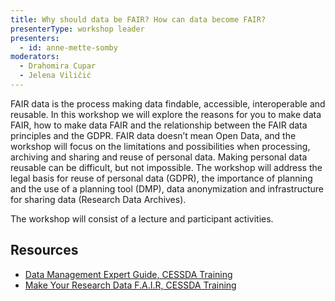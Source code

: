 ```yaml
---
title: Why should data be FAIR? How can data become FAIR?
presenterType: workshop leader
presenters:
  - id: anne-mette-somby
moderators:
  - Drahomira Cupar
  - Jelena Viličić
---
```


FAIR data is the process making data findable, accessible, interoperable and reusable.
In this workshop we will explore the reasons for you to make data FAIR, how to make data FAIR and the relationship between the FAIR data principles and the GDPR. FAIR data doesn’t mean Open Data, and the workshop will focus on the limitations and possibilities when processing, archiving and sharing and reuse of personal data.
Making personal data reusable can be difficult, but not impossible. The workshop will address the legal basis for reuse of personal data (GDPR), the importance of planning and the use of a planning tool (DMP), data anonymization and infrastructure for sharing data (Research Data Archives).

The workshop will consist of a lecture and participant activities.

## Resources

- [Data Management Expert Guide, CESSDA Training](https://www.cessda.eu/Training/Training-Resources/Library/Data-Management-Expert-Guide)
- [Make Your Research Data F.A.I.R, CESSDA Training](https://www.youtube.com/watch?v=kIwHJ6DkFdc&list=PLSzjTR7L6XhGb8h3SMG3e8-HOdnQ13PyW&index=13&t=0s)
